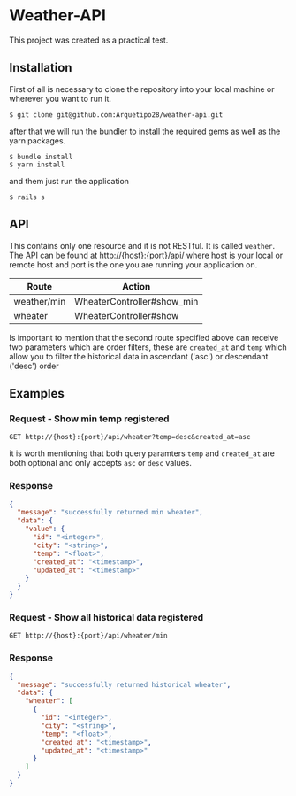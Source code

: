 # Weather-API

This project was created as a practical test.

## Installation

First of all is necessary to clone the repository into your local machine or wherever you want to run it.

```shell
$ git clone git@github.com:Arquetipo28/weather-api.git
```

after that we will run the bundler to install the required gems as well as the yarn packages.

```shell
$ bundle install
$ yarn install
```

and them just run the application

```shell
$ rails s
```

## API

This contains only one resource and it is not RESTful. It is called `weather`.
The API can be found at http://{host}:{port}/api/ where host is your local or remote host and port is the one you are running your application on.

| Route         | Action        |
| ------------- | ------------- |
| weather/min   | WheaterController#show_min |
| wheater       | WheaterController#show     |

Is important to mention that the second route specified above can receive two parameters which are order filters, these are `created_at` and `temp` which allow you to filter the historical data in ascendant ('asc') or descendant ('desc') order

## Examples

### Request - Show min temp registered
`GET http://{host}:{port}/api/wheater?temp=desc&created_at=asc`

it is worth mentioning that both query paramters `temp` and `created_at` are both optional and only accepts `asc` or `desc` values.

### Response
```json
{
  "message": "successfully returned min wheater",
  "data": {
    "value": {
      "id": "<integer>",
      "city": "<string>",
      "temp": "<float>",
      "created_at": "<timestamp>",
      "updated_at": "<timestamp>"
    }
  }
}
```

### Request - Show all historical data registered

`GET http://{host}:{port}/api/wheater/min`

### Response
```json
{
  "message": "successfully returned historical wheater",
  "data": {
    "wheater": [
      {
        "id": "<integer>",
        "city": "<string>",
        "temp": "<float>",
        "created_at": "<timestamp>",
        "updated_at": "<timestamp>"
      }
    ]
  }
}
```
